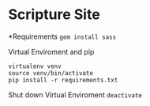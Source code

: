 # Scripture Site


*Requirements
`gem install sass`

Virtual Enviroment and pip

```
virtualenv venv
source venv/bin/activate
pip install -r requirements.txt
```

Shut down Virtual Enviroment
`deactivate`